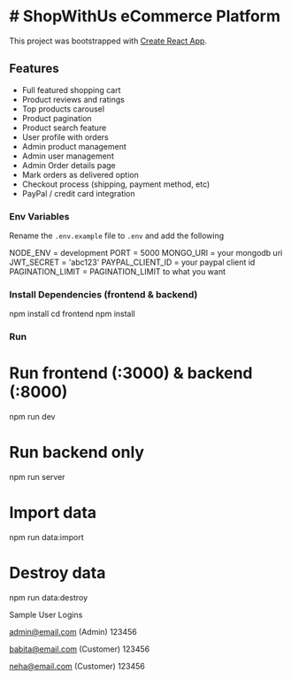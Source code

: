 # # ShopWithUs eCommerce Platform

This project was bootstrapped with [Create React App](https://github.com/facebook/create-react-app).

## Features

- Full featured shopping cart
- Product reviews and ratings
- Top products carousel
- Product pagination
- Product search feature
- User profile with orders
- Admin product management
- Admin user management
- Admin Order details page
- Mark orders as delivered option
- Checkout process (shipping, payment method, etc)
- PayPal / credit card integration

### Env Variables

Rename the `.env.example` file to `.env` and add the following

NODE_ENV = development
PORT = 5000
MONGO_URI = your mongodb uri
JWT_SECRET = 'abc123'
PAYPAL_CLIENT_ID = your paypal client id
PAGINATION_LIMIT = PAGINATION_LIMIT to what you want

### Install Dependencies (frontend & backend)

npm install
cd frontend
npm install

### Run

# Run frontend (:3000) & backend (:8000)

npm run dev

# Run backend only

npm run server

# Import data

npm run data:import

# Destroy data

npm run data:destroy

Sample User Logins

admin@email.com (Admin)
123456

babita@email.com (Customer)
123456

neha@email.com (Customer)
123456

#
